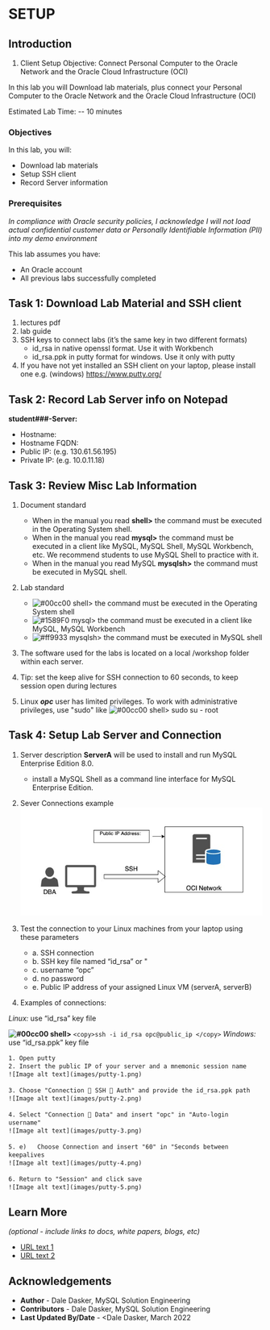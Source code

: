 # SETUP

## Introduction

1) Client Setup
Objective: Connect Personal Computer to the Oracle Network and the Oracle Cloud Infrastructure (OCI)

In this lab you will Download lab materials, plus connect your Personal Computer to the Oracle Network and the Oracle Cloud Infrastructure (OCI)

Estimated Lab Time: -- 10 minutes

### Objectives
In this lab, you will:
* Download lab materials
* Setup SSH client
* Record Server information

### Prerequisites

*In compliance with Oracle security policies, I acknowledge I will not load actual confidential customer data or Personally Identifiable Information (PII) into my demo environment*

This lab assumes you have:
* An Oracle account
* All previous labs successfully completed

## Task 1: Download Lab Material and SSH client
1. lectures pdf
2. lab guide
3. SSH keys to connect labs (it’s the same key in two different formats)
    * id_rsa in native openssl format. Use it with Workbench
    * id_rsa.ppk in putty format for windows. Use it only with putty
4. If you have not yet installed an SSH client on your laptop, please install one
    e.g. (windows) https://www.putty.org/

## Task 2: Record Lab Server info on Notepad

**student###-Server:**
  - Hostname:  
  - Hostname FQDN:  
  - Public IP:   (e.g. 130.61.56.195) 
  - Private IP: (e.g. 10.0.11.18)

## Task 3: Review Misc Lab Information
1. Document standard 
    - When in the manual you read **shell>** the command must be executed in the Operating System shell.
    - When in the manual you read **mysql>** the command must be executed in a client like MySQL, MySQL Shell, MySQL Workbench, etc. We recommend students to use MySQL Shell to practice with it.
    - When in the manual you read MySQL **mysqlsh>** the command must be executed in MySQL shell.

2. Lab standard  
    - ![#00cc00](https://via.placeholder.com/15/00cc00/000000?text=+) shell> the command must be executed in the Operating System shell
    - ![#1589F0](https://via.placeholder.com/15/1589F0/000000?text=+) mysql> the command must be executed in a client like MySQL, MySQL Workbench
    - ![#ff9933](https://via.placeholder.com/15/ff9933/000000?text=+) mysqlsh> the command must be executed in MySQL shell

3.	The software used for the labs is located on a local /workshop folder within each server.

4.	Tip: set the keep alive for SSH connection to 60 seconds, to keep session open during lectures

5.	Linux ***opc*** user has limited privileges. To work with administrative privileges, use "sudo" like 
![#00cc00](https://via.placeholder.com/15/00cc00/000000?text=+) shell> sudo su - root

## Task 4: Setup Lab Server and Connection

1.	Server description
    **ServerA** will be used to install and run MySQL Enterprise Edition 8.0.
    - install a MySQL Shell as a command line interface for MySQL Enterprise Edition.

2.	Sever Connections example
![Image alt text](images/Public_image_2.jpg)

3.	Test the connection to your Linux machines from your laptop using these parameters
    - a. SSH connection
    - b. SSH key file named “id_rsa” or " 
    - c. username “opc”
    - d. no password
    - e. Public IP address of your assigned Linux VM (serverA, serverB)


4. Examples of connections: 

  *Linux:* use “id_rsa” key file

  **![#00cc00](https://via.placeholder.com/15/00cc00/000000?text=+) shell>**
    ```
    <copy>ssh -i id_rsa opc@public_ip </copy>
    ```
  *Windows:* use “id_rsa.ppk” key file

    1. Open putty
    2. Insert the public IP of your server and a mnemonic session name
    ![Image alt text](images/putty-1.png)

    3. Choose "Connection  SSH  Auth" and provide the id_rsa.ppk path
    ![Image alt text](images/putty-2.png)

    4. Select "Connection  Data" and insert "opc" in "Auto-login username"
    ![Image alt text](images/putty-3.png)

    5. e)	Choose Connection and insert "60" in "Seconds between keepalives
    ![Image alt text](images/putty-4.png)

    6. Return to "Session" and click save
    ![Image alt text](images/putty-5.png)

## Learn More

*(optional - include links to docs, white papers, blogs, etc)*

* [URL text 1](http://docs.oracle.com)
* [URL text 2](http://docs.oracle.com)

## Acknowledgements
* **Author** - Dale Dasker, MySQL Solution Engineering
* **Contributors** -  Dale Dasker, MySQL Solution Engineering
* **Last Updated By/Date** - <Dale Dasker, March 2022
